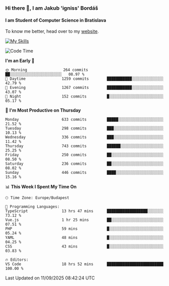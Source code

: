 ### Hi there 👋, I am Jakub 'igniss' Bordáš

#### I am Student of Computer Science in Bratislava
To know me better, head over to my [website](https://bordas.sk).

[![My Skills](https://skillicons.dev/icons?i=js,typescript,html,css,figma,svelte,vue,next,postgresql,nest,express,nodejs)](https://bordas.sk)


<!--START_SECTION:waka-->
![Code Time](http://img.shields.io/badge/Code%20Time-2%2C117%20hrs%2058%20mins-blue)

**I'm an Early 🐤** 

```text
🌞 Morning                264 commits         ██░░░░░░░░░░░░░░░░░░░░░░░   08.97 % 
🌆 Daytime                1259 commits        ███████████░░░░░░░░░░░░░░   42.79 % 
🌃 Evening                1267 commits        ███████████░░░░░░░░░░░░░░   43.07 % 
🌙 Night                  152 commits         █░░░░░░░░░░░░░░░░░░░░░░░░   05.17 % 
```
📅 **I'm Most Productive on Thursday** 

```text
Monday                   633 commits         █████░░░░░░░░░░░░░░░░░░░░   21.52 % 
Tuesday                  298 commits         ███░░░░░░░░░░░░░░░░░░░░░░   10.13 % 
Wednesday                336 commits         ███░░░░░░░░░░░░░░░░░░░░░░   11.42 % 
Thursday                 743 commits         ██████░░░░░░░░░░░░░░░░░░░   25.25 % 
Friday                   250 commits         ██░░░░░░░░░░░░░░░░░░░░░░░   08.50 % 
Saturday                 236 commits         ██░░░░░░░░░░░░░░░░░░░░░░░   08.02 % 
Sunday                   446 commits         ████░░░░░░░░░░░░░░░░░░░░░   15.16 % 
```


📊 **This Week I Spent My Time On** 

```text
🕑︎ Time Zone: Europe/Budapest

💬 Programming Languages: 
TypeScript               13 hrs 47 mins      ██████████████████░░░░░░░   73.12 % 
Vue.js                   1 hr 25 mins        ██░░░░░░░░░░░░░░░░░░░░░░░   07.51 % 
PHP                      59 mins             █░░░░░░░░░░░░░░░░░░░░░░░░   05.24 % 
YAML                     48 mins             █░░░░░░░░░░░░░░░░░░░░░░░░   04.25 % 
CSS                      43 mins             █░░░░░░░░░░░░░░░░░░░░░░░░   03.83 % 

🔥 Editors: 
VS Code                  18 hrs 52 mins      █████████████████████████   100.00 % 
```


 Last Updated on 11/09/2025 08:42:24 UTC
<!--END_SECTION:waka-->

